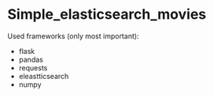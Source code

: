 # Simple_elasticsearch_movies
Used frameworks (only most important):
- flask
- pandas
- requests
- eleastticsearch
- numpy
